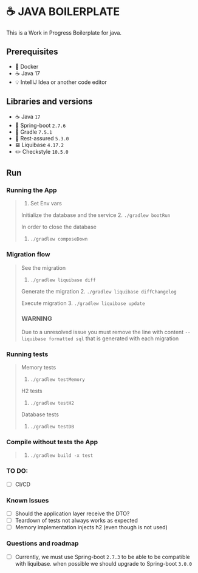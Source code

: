 # ☕ JAVA BOILERPLATE

This is a Work in Progress Boilerplate for java.

## Prerequisites

- 🐳 Docker
- ☕️ Java 17
- 💡 IntelliJ Idea or another code editor

## Libraries and versions

- ☕ ️Java `17`
- 🌱 Spring-boot `2.7.6`
- 🐘 Gradle `7.5.1`
- 🧪 Rest-assured `5.3.0`
- 𝌏 Liquibase `4.17.2`
- ✏️ Checkstyle `10.5.0`

## Run

### Running the App

> 1. Set Env vars
>
> Initialize the database and the service
> 2. `./gradlew bootRun`
>
> In order to close the database
>
> 1. ``./gradlew composeDown``

### Migration flow

> See the migration
>1. ``./gradlew liquibase diff ``
>
> Generate the migration
>2. ``./gradlew liquibase diffChangelog``
>
> Execute migration
>3. ``./gradlew liquibase update``
>
> ### WARNING
> Due to a unresolved issue you must remove the line with content `-- liquibase formatted sql` that is generated with
> each migration

### Running tests

> Memory tests
> 1. `./gradlew testMemory`
>
> H2 tests
> 1. `./gradlew testH2`
>
> Database tests
> 1. `./gradlew testDB`

### Compile without tests the App

> 1. `./gradlew build -x test`

### TO DO:

- [ ]  CI/CD

### Known Issues

- [ ]  Should the application layer receive the DTO?
- [ ]  Teardown of tests not always works as expected
- [ ]  Memory implementation injects h2 (even though is not used)

### Questions and roadmap

- [ ]  Currently, we must use Spring-boot `2.7.3` to be able to be compatible with liquibase.
  when possible we should upgrade to Spring-boot `3.0.0`

